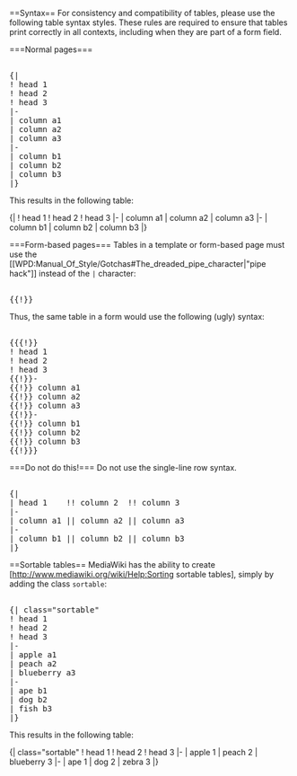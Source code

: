 ==Syntax==
For consistency and compatibility of tables, please use the following table syntax styles. These rules are required to ensure that tables print correctly in all contexts, including when they are part of a form field.

===Normal pages===
<pre><nowiki>
{|
! head 1
! head 2
! head 3
|-
| column a1
| column a2
| column a3
|-
| column b1
| column b2
| column b3
|}
</nowiki></pre>

This results in the following table:

{|
! head 1
! head 2
! head 3
|-
| column a1
| column a2
| column a3
|-
| column b1
| column b2
| column b3
|}

===Form-based pages===
Tables in a template or form-based page must use the [[WPD:Manual_Of_Style/Gotchas#The_dreaded_pipe_character|"pipe hack"]] instead of the <code>|</code> character:

<pre><nowiki>
{{!}}
</nowiki></pre>

Thus, the same table in a form would use the following (ugly) syntax:

<pre><nowiki>
{{{!}}
! head 1
! head 2
! head 3
{{!}}-
{{!}} column a1
{{!}} column a2
{{!}} column a3
{{!}}-
{{!}} column b1
{{!}} column b2
{{!}} column b3
{{!}}}
</nowiki></pre>

===Do not do this!===
Do not use the single-line row syntax.
<pre><nowiki>
{|
| head 1    !! column 2  !! column 3
|-
| column a1 || column a2 || column a3
|-
| column b1 || column b2 || column b3
|}
</nowiki></pre>

==Sortable tables==
MediaWiki has the ability to create [http://www.mediawiki.org/wiki/Help:Sorting sortable tables], simply by adding the class <code>sortable</code>:

<pre><nowiki>
{| class="sortable"
! head 1
! head 2
! head 3
|-
| apple a1
| peach a2
| blueberry a3
|-
| ape b1
| dog b2
| fish b3
|}
</nowiki></pre>

This results in the following table:

{| class="sortable"
! head 1
! head 2
! head 3
|-
| apple 1
| peach 2
| blueberry 3
|-
| ape 1
| dog 2
| zebra 3
|}